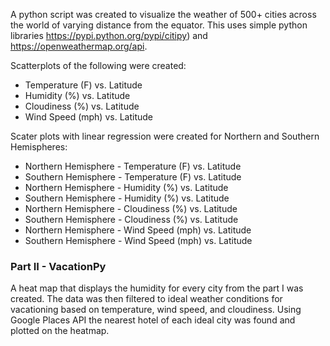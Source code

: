A python script was created to visualize the weather of 500+ cities across the world of varying distance from the equator. This uses simple python libraries https://pypi.python.org/pypi/citipy) and https://openweathermap.org/api.

Scatterplots of the following were created:

* Temperature (F) vs. Latitude
* Humidity (%) vs. Latitude
* Cloudiness (%) vs. Latitude
* Wind Speed (mph) vs. Latitude

Scater plots with linear regression were created for Northern and Southern Hemispheres:

* Northern Hemisphere - Temperature (F) vs. Latitude
* Southern Hemisphere - Temperature (F) vs. Latitude
* Northern Hemisphere - Humidity (%) vs. Latitude
* Southern Hemisphere - Humidity (%) vs. Latitude
* Northern Hemisphere - Cloudiness (%) vs. Latitude
* Southern Hemisphere - Cloudiness (%) vs. Latitude
* Northern Hemisphere - Wind Speed (mph) vs. Latitude
* Southern Hemisphere - Wind Speed (mph) vs. Latitude


### Part II - VacationPy

A heat map that displays the humidity for every city from the part I was created. The data was then filtered to ideal weather conditions for vacationing based on temperature, wind speed, and cloudiness.  Using Google Places API the nearest hotel of each ideal city was found and plotted on the heatmap.